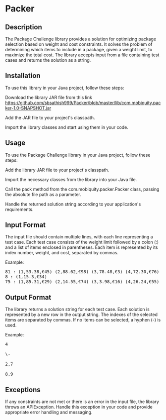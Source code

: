 # Packer

Description
-----------
The Package Challenge library provides a solution for optimizing package selection based on weight and cost constraints. It solves the problem of determining which items to include in a package, given a weight limit, to maximize the total cost. The library accepts input from a file containing test cases and returns the solution as a string.

Installation
-------------
To use this library in your Java project, follow these steps:

Download the library JAR file from this link https://github.com/sbsathish999/Packer/blob/master/lib/com.mobiquity.packer-1.0-SNAPSHOT.jar

Add the JAR file to your project's classpath.

Import the library classes and start using them in your code.

Usage
------
To use the Package Challenge library in your Java project, follow these steps:

Add the library JAR file to your project's classpath.

Import the necessary classes from the library into your Java file.

Call the pack method from the com.mobiquity.packer.Packer class, passing the absolute file path as a parameter.

Handle the returned solution string according to your application's requirements.

Input Format
------------
The input file should contain multiple lines, with each line representing a test case. Each test case consists of the weight limit followed by a colon (:) and a list of items enclosed in parentheses. Each item is represented by its index number, weight, and cost, separated by commas.

Example:
<pre>
81 : (1,53.38,€45) (2,88.62,€98) (3,78.48,€3) (4,72.30,€76) (5,30.18,€9) (6,46.34,€48)
8 : (1,15.3,€34)
75 : (1,85.31,€29) (2,14.55,€74) (3,3.98,€16) (4,26.24,€55) (5,63.69,€52) (6,76.25,€75) (7,60.02,€74) (8,93.18,€35) (9,89.95,€78)
</pre>
Output Format
-------------
The library returns a solution string for each test case. Each solution is represented by a new row in the output string. The indexes of the selected items are separated by commas. If no items can be selected, a hyphen (-) is used.

Example:
<pre>
4

\-

2,7

8,9
</pre>

Exceptions
----------
If any constraints are not met or there is an error in the input file, the library throws an APIException. Handle this exception in your code and provide appropriate error handling and messaging.